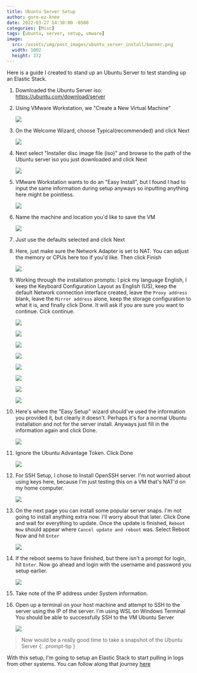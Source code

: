 ```yaml
---
title: Ubuntu Server Setup
author: gore-ez-knee
date: 2022-03-27 14:30:00 -0500
categories: [Misc]
tags: [ubuntu, server, setup, vmware]
image:
  src: /assets/img/post_images/ubuntu_server_install/banner.png
  width: 1002
  height: 372
---
```


Here is a guide I created to stand up an Ubuntu Server to test standing up an Elastic Stack.

1. Downloaded the Ubuntu Server iso: https://ubuntu.com/download/server
2. Using VMware Workstation, we "Create a New Virtual Machine"

    ![](/assets/img/post_images/ubuntu_server_install/snip1.png)

3. On the Welcome Wizard, choose Typical(recommended) and click Next

    ![](/assets/img/post_images/ubuntu_server_install/snip2.png)

4. Next select "Installer disc image file (iso)" and browse to the path of the Ubuntu server iso you just downloaded and click Next

    ![](/assets/img/post_images/elastic_install/snip3.png)

5. VMware Workstation wants to do an "Easy Install", but I found I had to input the same information during setup anyways so inputting anything here might be pointless.

    ![](/assets/img/post_images/ubuntu_server_install/snip4.png)

6. Name the machine and location you'd like to save the VM

    ![](/assets/img/post_images/ubuntu_server_install/snip5.png)

7. Just use the defaults selected and click Next
8. Here, just make sure the Network Adapter is set to NAT. You can adjust the memory or CPUs here too if you'd like. Then click Finish

    ![](/assets/img/post_images/ubuntu_server_install/snip6.png)

9. Working through the installation prompts: I pick my language English, I keep the Keyboard Configuration Layout as English (US), keep the default Network connection interface created, leave the `Proxy address` blank, leave the `Mirror address` alone, keep the storage configuration to what it is, and finally click Done. It will ask if you are sure you want to continue. Cick continue.

    ![](/assets/img/post_images/ubuntu_server_install/snip7.png)

    ![](/assets/img/post_images/ubuntu_server_install/snip8.png)

    ![](/assets/img/post_images/ubuntu_server_install/snip9.png)

    ![](/assets/img/post_images/ubuntu_server_install/snip10.png)

    ![](/assets/img/post_images/ubuntu_server_install/snip11.png)

    ![](/assets/img/post_images/ubuntu_server_install/snip12.png)

    ![](/assets/img/post_images/ubuntu_server_install/snip13.png)

    ![](/assets/img/post_images/ubuntu_server_install/snip14.png)

10. Here's where the "Easy Setup" wizard should've used the information you provided it, but clearly it doesn't. Perhaps it's for a normal Ubuntu installation and not for the server install. Anyways just fill in the information again and click Done.

    ![](/assets/img/post_images/ubuntu_server_install/snip15.png)

11. Ignore the Ubuntu Advantage Token. Click Done

    ![](/assets/img/post_images/ubuntu_server_install/snip16.png)

12. For SSH Setup, I chose to Install OpenSSH server. I'm not worried about using keys here, because I'm just testing this on a VM that's NAT'd on my home computer.

    ![](/assets/img/post_images/ubuntu_server_install/snip17.png)

13. On the next page you can install some popular server snaps. I'm not going to install anything extra now. I'll worry about that later. Click Done and wait for everything to update. Once the update is finished, `Reboot Now` should appear where `Cancel update and reboot` was. Select Reboot Now and hit `Enter`

    ![](/assets/img/post_images/ubuntu_server_install/snip18.png)

14. If the reboot seems to have finished, but there isn't a prompt for login, hit `Enter`. Now go ahead and login with the username and password you setup earlier.

    ![](/assets/img/post_images/ubuntu_server_install/snip19.png)

15. Take note of the IP address under System information.

16. Open up a terminal on your host machine and attempt to SSH to the server using the IP of the server. I'm using WSL on Windows Terminal You should be able to successfully SSH to the VM Ubuntu Server

    ![](/assets/img/post_images/ubuntu_server_install/snip20.png)

> Now would be a really good time to take a snapshot of the Ubuntu Server
{: .prompt-tip }

With this setup, I'm going to setup an Elastic Stack to start pulling in logs from other systems. You can follow along that journey [here](https://gore-ez-knee.github.io/posts/elastic-install/)